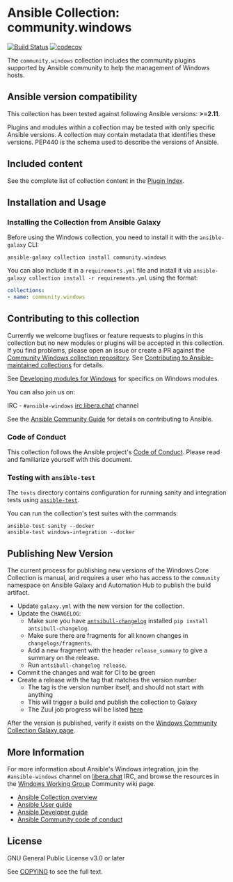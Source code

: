 # Ansible Collection: community.windows

[![Build Status](https://dev.azure.com/ansible/community.windows/_apis/build/status/CI?branchName=main)](https://dev.azure.com/ansible/community.windows/_build/latest?definitionId=23&branchName=main)
[![codecov](https://codecov.io/gh/ansible-collections/community.windows/branch/main/graph/badge.svg)](https://codecov.io/gh/ansible-collections/community.windows)


The `community.windows` collection includes the community plugins supported by Ansible community to help the management of Windows hosts.

<!--start requires_ansible-->
## Ansible version compatibility

This collection has been tested against following Ansible versions: **>=2.11**.

Plugins and modules within a collection may be tested with only specific Ansible versions.
A collection may contain metadata that identifies these versions.
PEP440 is the schema used to describe the versions of Ansible.
<!--end requires_ansible-->


## Included content

<!--start collection content-->

See the complete list of collection content in the [Plugin Index](https://ansible-collections.github.io/community.windows/branch/main/collections/community/windows/index.html#plugin-index).

<!--end collection content-->

## Installation and Usage

### Installing the Collection from Ansible Galaxy

Before using the Windows collection, you need to install it with the `ansible-galaxy` CLI:

    ansible-galaxy collection install community.windows

You can also include it in a `requirements.yml` file and install it via `ansible-galaxy collection install -r requirements.yml` using the format:

```yaml
collections:
- name: community.windows
```


## Contributing to this collection

Currently we welcome bugfixes or feature requests to plugins in this collection but no new modules or plugins will be accepted in this collection. If you find problems, please open an issue or create a PR against the [Community Windows collection repository](https://github.com/ansible-collections/community.windows). See [Contributing to Ansible-maintained collections](https://docs.ansible.com/ansible/devel/community/contributing_maintained_collections.html#contributing-maintained-collections) for details.

See [Developing modules for Windows](https://docs.ansible.com/ansible/latest/dev_guide/developing_modules_general_windows.html#developing-modules-general-windows) for specifics on Windows modules.

You can also join us on:

IRC - ``#ansible-windows`` [irc.libera.chat](https://libera.chat/) channel

See the [Ansible Community Guide](https://docs.ansible.com/ansible/latest/community/index.html) for details on contributing to Ansible.


### Code of Conduct
This collection follows the Ansible project's
[Code of Conduct](https://docs.ansible.com/ansible/devel/community/code_of_conduct.html).
Please read and familiarize yourself with this document.


### Testing with `ansible-test`

The `tests` directory contains configuration for running sanity and integration tests using [`ansible-test`](https://docs.ansible.com/ansible/latest/dev_guide/testing_integration.html).

You can run the collection's test suites with the commands:

    ansible-test sanity --docker
    ansible-test windows-integration --docker


## Publishing New Version

The current process for publishing new versions of the Windows Core Collection is manual, and requires a user who has access to the `community` namespace on Ansible Galaxy and Automation Hub to publish the build artifact.

* Update `galaxy.yml` with the new version for the collection.
* Update the `CHANGELOG`:
  * Make sure you have [`antsibull-changelog`](https://pypi.org/project/antsibull-changelog/) installed `pip install antsibull-changelog`.
  * Make sure there are fragments for all known changes in `changelogs/fragments`.
  * Add a new fragment with the header `release_summary` to give a summary on the release.
  * Run `antsibull-changelog release`.
* Commit the changes and wait for CI to be green
* Create a release with the tag that matches the version number
  * The tag is the version number itself, and should not start with anything
  * This will trigger a build and publish the collection to Galaxy
  * The Zuul job progress will be listed [here](https://ansible.softwarefactory-project.io/zuul/builds?job_name=release-ansible-collection-automation-hub)

After the version is published, verify it exists on the [Windows Community Collection Galaxy page](https://galaxy.ansible.com/community/windows).


## More Information

For more information about Ansible's Windows integration, join the `#ansible-windows` channel on [libera.chat](https://libera.chat/) IRC, and browse the resources in the [Windows Working Group](https://github.com/ansible/community/wiki/Windows) Community wiki page.

- [Ansible Collection overview](https://github.com/ansible-collections/overview)
- [Ansible User guide](https://docs.ansible.com/ansible/latest/user_guide/index.html)
- [Ansible Developer guide](https://docs.ansible.com/ansible/latest/dev_guide/index.html)
- [Ansible Community code of conduct](https://docs.ansible.com/ansible/latest/community/code_of_conduct.html)


## License

GNU General Public License v3.0 or later

See [COPYING](COPYING) to see the full text.
